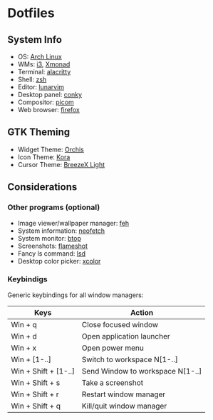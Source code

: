 # Dotfiles

## System Info
- OS: [Arch Linux](https://archlinux.org/)
- WMs: [i3](https://i3wm.org/), [Xmonad](https://xmonad.org/)
- Terminal: [alacritty](https://alacritty.org/)
- Shell: [zsh](https://www.zsh.org)
- Editor: [lunarvim](https://www.lunarvim.org/es/)
- Desktop panel: [conky](https://github.com/brndnmtthws/conky)
- Compositor: [picom](https://github.com/yshui/picom)
- Web browser: [firefox](https://www.mozilla.org/es-ES/firefox/new/)

## GTK Theming 
- Widget Theme: [Orchis](https://www.gnome-look.org/p/1357889)
- Icon Theme: [Kora](https://www.gnome-look.org/p/1256209)
- Cursor Theme: [BreezeX Light](https://github.com/ful1e5/BreezeX_Cursor/releases/)

## Considerations

### Other programs (optional)

- Image viewer/wallpaper manager: [feh](https://archlinux.org/packages/extra/x86_64/feh/)
- System information: [neofetch](https://archlinux.org/packages/extra/any/neofetch/)
- System monitor: [btop](https://archlinux.org/packages/extra/x86_64/btop/)
- Screenshots: [flameshot](https://archlinux.org/packages/extra/x86_64/flameshot/)
- Fancy ls command: [lsd](https://archlinux.org/packages/extra/x86_64/lsd/)
- Desktop color picker: [xcolor](https://archlinux.org/packages/extra/x86_64/xcolor/)

### Keybindigs

Generic keybindings for all window managers:

| Keys                 | Action                            |
|----------------------|-----------------------------------|
| Win + q              | Close focused window              |
| Win + d              | Open application launcher         |
| Win + x              | Open power menu                   | 
| Win + [1-..]         | Switch to workspace N[1-..]       |
| Win + Shift + [1-..] | Send Window to workspace N[1-..]  |
| Win + Shift + s      | Take a screenshot                 |
| Win + Shift + r      | Restart window manager            |
| Win + Shift + q      | Kill/quit window manager          |
